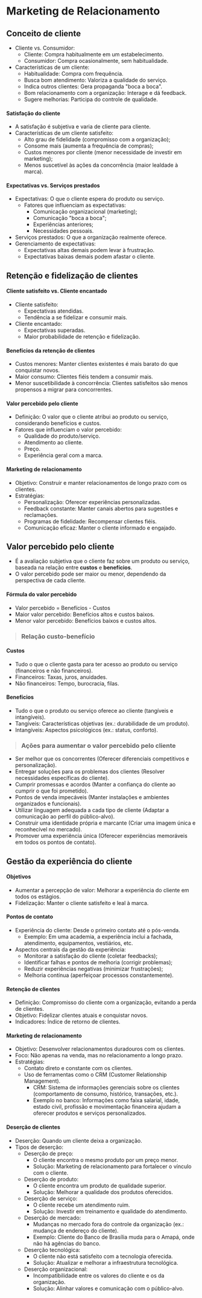 # Marketing de Relacionamento

## Conceito de cliente
- Cliente vs. Consumidor:
  - Cliente: Compra habitualmente em um estabelecimento.
  - Consumidor: Compra ocasionalmente, sem habitualidade.
- Características de um cliente:
  - Habitualidade: Compra com frequência.
  - Busca bom atendimento: Valoriza a qualidade do serviço.
  - Indica outros clientes: Gera propaganda "boca a boca".
  - Bom relacionamento com a organização: Interage e dá feedback.
  - Sugere melhorias: Participa do controle de qualidade.

#### Satisfação do cliente
- A satisfação é subjetiva e varia de cliente para cliente.
- Características de um cliente satisfeito:
  - Alto grau de fidelidade (compromisso com a organização);
  - Consome mais (aumenta a frequência de compras);
  - Custos menores por cliente (menor necessidade de investir em marketing);
  - Menos suscetível às ações da concorrência (maior lealdade à marca).

#### Expectativas vs. Serviços prestados
- Expectativas: O que o cliente espera do produto ou serviço.
  - Fatores que influenciam as expectativas:
    - Comunicação organizacional (marketing);
    - Comunicação "boca a boca";
    - Experiências anteriores;
    - Necessidades pessoais.
- Serviços prestados: O que a organização realmente oferece.
- Gerenciamento de expectativas: 
  - Expectativas altas demais podem levar à frustração.
  - Expectativas baixas demais podem afastar o cliente.

## Retenção e fidelização de clientes

#### Cliente satisfeito vs. Cliente encantado
- Cliente satisfeito:
  - Expectativas atendidas.
  - Tendência a se fidelizar e consumir mais.
- Cliente encantado:
  - Expectativas superadas.
  - Maior probabilidade de retenção e fidelização.

#### Benefícios da retenção de clientes
- Custos menores: Manter clientes existentes é mais barato do que conquistar novos.
- Maior consumo: Clientes fiéis tendem a consumir mais.
- Menor suscetibilidade à concorrência: Clientes satisfeitos são menos propensos a migrar para concorrentes.

#### Valor percebido pelo cliente
- Definição: O valor que o cliente atribui ao produto ou serviço, considerando benefícios e custos.
- Fatores que influenciam o valor percebido:
  - Qualidade do produto/serviço.
  - Atendimento ao cliente.
  - Preço.
  - Experiência geral com a marca.

#### Marketing de relacionamento
- Objetivo: Construir e manter relacionamentos de longo prazo com os clientes.
- Estratégias:
  - Personalização: Oferecer experiências personalizadas.
  - Feedback constante: Manter canais abertos para sugestões e reclamações.
  - Programas de fidelidade: Recompensar clientes fiéis.
  - Comunicação eficaz: Manter o cliente informado e engajado.

## Valor percebido pelo cliente
- É a avaliação subjetiva que o cliente faz sobre um produto ou serviço, baseada na relação entre **custos** e **benefícios**.
- O valor percebido pode ser maior ou menor, dependendo da perspectiva de cada cliente.

#### Fórmula do valor percebido
- Valor percebido = Benefícios - Custos
- Maior valor percebido: Benefícios altos e custos baixos.
- Menor valor percebido: Benefícios baixos e custos altos.

> ### Relação custo-benefício

#### Custos
- Tudo o que o cliente gasta para ter acesso ao produto ou serviço (financeiros e não financeiros).
- Financeiros: Taxas, juros, anuidades.
- Não financeiros: Tempo, burocracia, filas.

#### Benefícios
- Tudo o que o produto ou serviço oferece ao cliente (tangíveis e intangíveis).
- Tangíveis: Características objetivas (ex.: durabilidade de um produto).
- Intangíveis: Aspectos psicológicos (ex.: status, conforto).

> ### Ações para aumentar o valor percebido pelo cliente
- Ser melhor que os concorrentes (Oferecer diferenciais competitivos e personalização).
- Entregar soluções para os problemas dos clientes (Resolver necessidades específicas do cliente).
- Cumprir promessas e acordos (Manter a confiança do cliente ao cumprir o que foi prometido).
- Pontos de venda impecáveis (Manter instalações e ambientes organizados e funcionais).
- Utilizar linguagem adequada a cada tipo de cliente (Adaptar a comunicação ao perfil do público-alvo).
- Construir uma identidade própria e marcante (Criar uma imagem única e reconhecível no mercado).
- Promover uma experiência única (Oferecer experiências memoráveis em todos os pontos de contato).

## Gestão da experiência do cliente

#### Objetivos
- Aumentar a percepção de valor: Melhorar a experiência do cliente em todos os estágios.
- Fidelização: Manter o cliente satisfeito e leal à marca.

#### Pontos de contato
- Experiência do cliente: Desde o primeiro contato até o pós-venda.
  - Exemplo: Em uma academia, a experiência inclui a fachada, atendimento, equipamentos, vestiários, etc.
- Aspectos centrais da gestão da experiência:
  - Monitorar a satisfação do cliente (coletar feedbacks);
  - Identificar falhas e pontos de melhoria (corrigir problemas);
  - Reduzir experiências negativas (minimizar frustrações);
  - Melhoria contínua (aperfeiçoar processos constantemente).

#### Retenção de clientes
- Definição: Compromisso do cliente com a organização, evitando a perda de clientes.
- Objetivo: Fidelizar clientes atuais e conquistar novos.
- Indicadores: Índice de retorno de clientes.

#### Marketing de relacionamento
- Objetivo: Desenvolver relacionamentos duradouros com os clientes.
- Foco: Não apenas na venda, mas no relacionamento a longo prazo.
- Estratégias:
  - Contato direto e constante com os clientes.
  - Uso de ferramentas como o CRM (Customer Relationship Management).
    - CRM: Sistema de informações gerenciais sobre os clientes (comportamento de consumo, histórico, transações, etc.).
    - Exemplo no banco: Informações como faixa salarial, idade, estado civil, profissão e movimentação financeira ajudam a oferecer produtos e serviços personalizados.

#### Deserção de clientes
- Deserção: Quando um cliente deixa a organização.
- Tipos de deserção:
  - Deserção de preço:
    - O cliente encontra o mesmo produto por um preço menor.
    - Solução: Marketing de relacionamento para fortalecer o vínculo com o cliente.
  - Deserção de produto:
    - O cliente encontra um produto de qualidade superior.
    - Solução: Melhorar a qualidade dos produtos oferecidos.
  - Deserção de serviço:
    - O cliente recebe um atendimento ruim.
    - Solução: Investir em treinamento e qualidade do atendimento.
  - Deserção de mercado:
    - Mudanças no mercado fora do controle da organização (ex.: mudança de endereço do cliente).
    - Exemplo: Cliente do Banco de Brasília muda para o Amapá, onde não há agências do banco.
  - Deserção tecnológica:
    - O cliente não está satisfeito com a tecnologia oferecida.
    - Solução: Atualizar e melhorar a infraestrutura tecnológica.
  - Deserção organizacional:
    - Incompatibilidade entre os valores do cliente e os da organização.
    - Solução: Alinhar valores e comunicação com o público-alvo.
